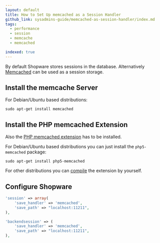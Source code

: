 ```yaml
---
layout: default
title: How to Set Up memcached as a Session Handler
github_link: sysadmins-guide/memcached-as-session-handler/index.md
tags:
  - performance
  - session
  - memcache
  - memcached

indexed: true
---
```


By default Shopware stores sessions in the database.
Alternatively [Memcached](http://memcached.org/) can be used as a session storage.

## Install the memcache Server

For Debian/Ubuntu based distributions:

```
sudo apt-get install memcached
```

## Install the PHP memcached Extension

Also the [PHP memcached extension](https://pecl.php.net/package/memcached) has to be installed.


For Debian/Ubuntu based distributions you can just install the `php5-memcached` package:


```
sudo apt-get install php5-memcached
```

For other distributions you can [compile](http://php.net/manual/en/memcached.installation.php) the extension by yourself.


## Configure Shopware

```php
'session' => array(
    'save_handler' => 'memcached',
    'save_path' => "localhost:11211",
),

'backendsession' => (
    'save_handler' => 'memcached',
    'save_path' => "localhost:11211",
),
```
